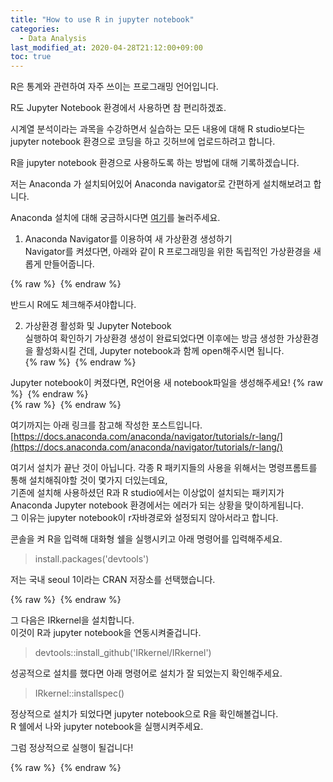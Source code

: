 ```yaml
---
title: "How to use R in jupyter notebook"
categories: 
  - Data Analysis
last_modified_at: 2020-04-28T21:12:00+09:00
toc: true
---
```


R은 통계와 관련하여 자주 쓰이는 프로그래밍 언어입니다.<br/>

R도 Jupyter Notebook 환경에서 사용하면 참 편리하겠죠.<br/>

시계열 분석이라는 과목을 수강하면서 실습하는 모든 내용에 대해 R studio보다는 jupyter notebook 환경으로 코딩을 하고 깃허브에 업로드하려고 합니다.<br/>

R을 jupyter notebook 환경으로 사용하도록 하는 방법에 대해 기록하겠습니다.<br/>

저는 Anaconda 가 설치되어있어 Anaconda navigator로 간편하게 설치해보려고 합니다.<br/>

Anaconda 설치에 대해 궁금하시다면 [여기](https://ohjinjin.github.io/anaconda/anaconda-navigator/)를 눌러주세요.<br/>

1. Anaconda Navigator를 이용하여 새 가상환경 생성하기<br/>
Navigator를 켜셨다면, 아래와 같이 R 프로그래밍을 위한 독립적인 가상환경을 새롭게 만들어줍니다.<br/>

{% raw %} <img src="https://ohjinjin.github.io/assets/images/20200407r_jupyter/capture1.JPG" alt=""> {% endraw %}

반드시 R에도 체크해주셔야합니다.<br/>

2. 가상환경 활성화 및 Jupyter Notebook<br/> 실행하여 확인하기
가상환경 생성이 완료되었다면 이후에는 방금 생성한 가상환경을 활성화시킬 건데, Jupyter notebook과 함께 open해주시면 됩니다.<br/>
{% raw %} <img src="https://ohjinjin.github.io/assets/images/20200407r_jupyter/capture2.JPG" alt=""> {% endraw %}

Jupyter notebook이 켜졌다면, R언어용 새 notebook파일을 생성해주세요!
{% raw %} <img src="https://ohjinjin.github.io/assets/images/20200407r_jupyter/capture3.JPG" alt=""> {% endraw %}
<br/>
{% raw %} <img src="https://ohjinjin.github.io/assets/images/20200407r_jupyter/capture4.JPG" alt=""> {% endraw %}

여기까지는 아래 링크를 참고해 작성한 포스트입니다.<br/>
[https://docs.anaconda.com/anaconda/navigator/tutorials/r-lang/](https://docs.anaconda.com/anaconda/navigator/tutorials/r-lang/)<br/>

여기서 설치가 끝난 것이 아닙니다. 각종 R 패키지들의 사용을 위해서는 명령프롬트를 통해 설치해줘야할 것이 몇가지 더있는데요,<br/>
기존에 설치해 사용하셨던 R과 R studio에서는 이상없이 설치되는 패키지가 Anaconda Jupyter notebook 환경에서는 에러가 되는 상황을 맞이하게됩니다.<br/>
그 이유는 jupyter notebook이 r자바경로와 설정되지 않아서라고 합니다.<br/>

콘솔을 켜 R을 입력해 대화형 쉘을 실행시키고 아래 명령어를 입력해주세요.<br/>

> install.packages('devtools')<br/>

저는 국내 seoul 1이라는 CRAN 저장소를 선택했습니다.<br/>

{% raw %} <img src="https://ohjinjin.github.io/assets/images/20200407r_jupyter/capture5.JPG" alt=""> {% endraw %}

그 다음은 IRkernel을 설치합니다.<br/>
이것이 R과 jupyter notebook을 연동시켜줄겁니다.<br/>

> devtools::install_github('IRkernel/IRkernel')<br/>

성공적으로 설치를 했다면 아래 명령어로 설치가 잘 되었는지 확인해주세요.<br/>

> IRkernel::installspec()<br/>

정상적으로 설치가 되었다면 jupyter notebook으로 R을 확인해볼겁니다.<br/>
R 쉘에서 나와 jupyter notebook을 실행시켜주세요.<br/>

그럼 정상적으로 실행이 될겁니다!<br/>

{% raw %} <img src="https://ohjinjin.github.io/assets/images/20200407r_jupyter/capture6.JPG" alt=""> {% endraw %}